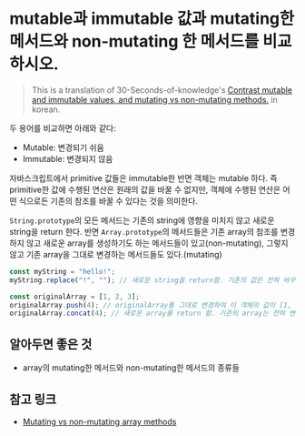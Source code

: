 # mutable과 immutable 값과 mutating한 메서드와 non-mutating 한 메서드를 비교하시오.
> This is a translation of 30-Seconds-of-knowledge's [Contrast mutable and immutable values, and mutating vs non-mutating methods.](https://github.com/30-seconds/30-seconds-of-interviews/blob/master/questions/mutable-vs-immutable.md) in korean.

두 용어를 비교하면 아래와 같다:
- Mutable: 변경되기 쉬움
- Immutable: 변경되지 않음

자바스크립트에서 primitive 값들은 immutable한 반면 객체는 mutable 하다. 즉 primitive한 값에 수행된 연산은 원래의 값을 바꿀 수 없지만, 객체에 수행된 연산은 어떤 식으로든 기존의 참조를 바꿀 수 있다는 것을 의미한다. 

`String.prototype`의 모든 메서드는 기존의 string에 영향을 미치지 않고 새로운 string을 return 한다. 반면 `Array.prototype`의 메서드들은 기존 array의 참조를 변경하지 않고 새로운 array를 생성하기도 하는 메서드들이 있고(non-mutating), 그렇지 않고 기존 array을 그대로 변경하는 메서드들도 있다.(mutating) 

```javascript
const myString = "hello!";
myString.replace("!", ""); // 새로운 string을 return함. 기존의 값은 전혀 바꾸지 않음.

const originalArray = [1, 2, 3];
originalArray.push(4); // originalArray를 그대로 변경하여 이 객체의 값이 [1, 2, 3, 4]가 되었음.
originalArray.concat(4); // 새로운 array를 return 함. 기존의 array는 전혀 변경하지 않음.
```

## 알아두면 좋은 것
- array의 mutating한 메서드와 non-mutating한 메서드의 종류들

## 참고 링크
- [Mutating vs non-mutating array methods](https://lorenstewart.me/2017/01/22/javascript-array-methods-mutating-vs-non-mutating/)
